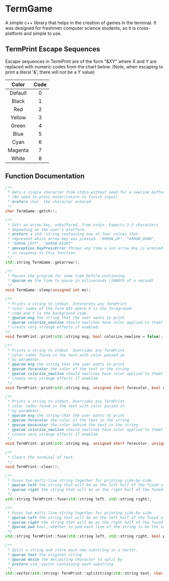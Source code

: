 # TermGame
A simple c++ library that helps in the creation of games in the terminal. It was designed for freshmen computer science students, so it is cross-platform and simple to use.

## TermPrint Escape Sequences
Escape sequences in TermPrint are of the form "&XY" where X and Y are replaced
with numeric codes from the chart below. (Note, when escaping to print a
literal '&', there will not be a Y value)

| Color    | Code |
| :---:    | :-:  |
| Default  | 0    |
| Black    | 1    |
| Red      | 2    |
| Yellow   | 3    |
| Green    | 4    |
| Blue     | 5    |
| Cyan     | 6    |
| Magenta  | 7    |
| White    | 8    |

## Function Documentation
```cpp
/**
 * Gets a single character from stdin without need for a newline buffer.
 * (No need to press enter/return to finish input)
 * @return char  the character entered
 */
char TermGame::getch();

/**
 * Gets an arrow key, unbuffered, from stdin. Expects 2-3 characters
 * depending on the user's platform.
 * @return a std::string containing one of four values that
 * represent which arrow key was pressed. "ARROW_UP", "ARROW_DOWN",
 * "ARROW_LEFT", "ARROW_RIGHT"
 * @exception KeyPressError thrown any time a non-arrow key is pressed
 * in response to this function
 */
std::string TermGame::getarrow();

/**
 * Pauses the program for some time before continuing.
 * @param ms the time to pause in miliseconds (1000th of a second)
 */
void TermGame::sleep(unsigned int ms);

/**
 * Prints a string to stdout. Interprets any TermPrint
 * color codes of the form &XY where X is the foreground
 * code and Y is the background code.
 * @param msg the string that the user wants to print
 * @param colorize_newline should newlines have color applied to them? It can
 * create very strange effects if enabled.
*/
void TermPrint::print(std::string msg, bool colorize_newline = false);

/**
 * Prints a string to stdout. Overrides any TermPrint
 * color codes found in the text with color passed in
 * by parameter.
 * @param msg the string that the user wants to print
 * @param forecolor the color of the text in the string
 * @param colorize_newline should newlines have color applied to them? It can
 * create very strange effects if enabled.
 */
void TermPrint::print(std::string msg, unsigned short forecolor, bool colorize_newline = false);

/**
 * Prints a string to stdout. Overrides any TermPrint
 * color codes found in the text with color passed in
 * by parameter.
 * @param msg the string that the user wants to print
 * @param forecolor the color of the text in the string
 * @param backcolor the color behind the text in the string
 * @param colorize_newline should newlines have color applied to them? It can
 * create very strange effects if enabled.
 */
void TermPrint::print(std::string msg, unsigned short forecolor, unsigned short backcolor, bool colorize_newline = false);

/**
 * Clears the terminal of text.
 */
void TermPrint::clear();

/**
 * Fuses two multi-line string together for printing side-by-side
 * @param left the string that will be on the left half of the fused string
 * @param right the string that will be on the right half of the fused string
 */
std::string TermPrint::fuse(std::string left, std::string right);

/**
 * Fuses two multi-line string together for printing side-by-side
 * @param left the string that will be on the left half of the fused string
 * @param right the string that will be on the right half of the fused string
 * @param pad bool, whether to pad each line of the string to be the same width
 */
std::string TermPrint::fuse(std::string left, std::string right, bool pad);

/**
 * Split a string and store each new substring in a vector.
 * @param text the original string
 * @param delim the delimiting character to split by
 * @return std::vector containing each substring
 */
std::vector<std::string> TermPrint::splitstring(std::string text, char delim);
```